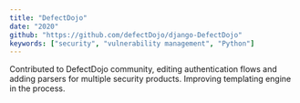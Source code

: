 ```yaml
---
title: "DefectDojo"
date: "2020"
github: "https://github.com/defectDojo/django-DefectDojo"
keywords: ["security", "vulnerability management", "Python"]
---
```


Contributed to DefectDojo community, editing authentication flows and adding parsers for multiple security products. Improving templating engine in the process.
